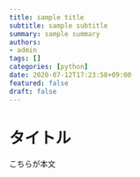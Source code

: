 ```yaml
---
title: sample title
subtitle: sample subtitle
summary: sample summary
authors:
- admin
tags: []
categories: [python]
date: 2020-07-12T17:23:58+09:00
featured: false
draft: false
---
```


# タイトル

こちらが本文
